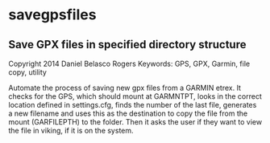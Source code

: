 # savegpsfiles #

## Save GPX files in specified directory structure ##

Copyright 2014 Daniel Belasco Rogers
Keywords: GPS, GPX, Garmin, file copy, utility

Automate the process of saving new gpx files from a GARMIN etrex.
It checks for the GPS, which should mount at GARMNTPT, looks in the
correct location defined in settings.cfg, finds the number of the
last file, generates a new filename and uses this as the
destination to copy the file from the mount (GARFILEPTH) to the
folder. Then it asks the user if they want to view the file in
viking, if it is on the system.
